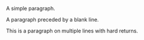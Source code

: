 A simple paragraph.  

A paragraph preceded by a blank line.

This is a paragraph
on multiple lines
with hard returns.
